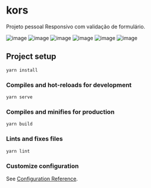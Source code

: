 # kors

Projeto pessoal Responsivo com validação de formulário.

![image](https://user-images.githubusercontent.com/78916702/145459123-3b6af540-d284-4f7e-a972-543d7d9bc66d.png)
![image](https://user-images.githubusercontent.com/78916702/145459186-2929ee78-d4b3-4b13-b991-e14442f5ee43.png)
![image](https://user-images.githubusercontent.com/78916702/145459237-a394e868-fce0-45c3-89cf-38e807b3ad59.png)
![image](https://user-images.githubusercontent.com/78916702/145459387-0a114b65-4156-4e90-a0c6-1bf445bc5c3d.png)
![image](https://user-images.githubusercontent.com/78916702/145459442-7243f920-406a-4458-9a2d-2ad6f95e41b7.png)
![image](https://user-images.githubusercontent.com/78916702/145467775-3285caf3-17d2-45d8-9fd6-4cc35e7a5eab.png)










## Project setup
```
yarn install
```

### Compiles and hot-reloads for development
```
yarn serve
```

### Compiles and minifies for production
```
yarn build
```

### Lints and fixes files
```
yarn lint
```

### Customize configuration
See [Configuration Reference](https://cli.vuejs.org/config/).
